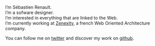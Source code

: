 <!-- ![avatar](http://www.gravatar.com/avatar/37a4f3c85d56f03864c98dd0a9c61a1a?s=300&d=blank) -->

<p>I’m Sébastien Renault.<br />I’m a sofware designer.<br />I’m interested in everything that are linked to the Web.<br />I’m currently working at <a href="http://zenexity.com">Zenexity</a>, a french Web Oriented Architecture company.</p>
<p>You can follow me on <a href="http://twitter.com/srenaultcontact">twitter</a> and discover my work on <a href="http://github.com/srenault">github</a>.</p>